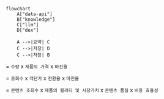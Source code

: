```mermaid
flowchart
    A["data-api"]
    B["knowledge"]
    C["llm"]
    D["dex"]

    A -->|요약| C
    C -->|저장| D
    C -->|저장| B

```

= `수량` x `제품의 가격` x `마진율`

= `조회수` x `객단가` x `전환율` x `마진율`

= `콘텐츠 조회수` x `제품의 퀼리티 및 시장가치` x `콘텐츠 품질` x `비용 효율성`
